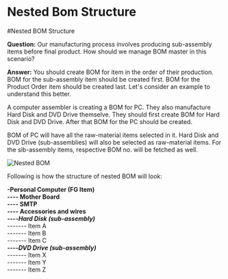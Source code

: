 <!-- add-breadcrumbs -->
# Nested Bom Structure

#Nested BOM Structure

**Question:** Our manufacturing process involves producing sub-assembly items before final product. How should we manage BOM master in this scenario?

**Answer:** You should create BOM for item in the order of their production. BOM for the sub-assembly item should be created first. BOM for the Product Order item should be created last. Let's consider an example to understand this better.

A computer assembler is creating a BOM for PC. They also manufacture Hard Disk and DVD Drive themselve. They should first create BOM for Hard Disk and DVD Drive. After that BOM for the PC should be created.
 
BOM of PC will have all the raw-material items selected in it. Hard Disk and DVD Drive (sub-assemblies) will also be selected as raw-material items. For the sib-assembly items, respective BOM no. will be fetched as well.

<img alt="Nested BOM" class="screenshot" src="/docs/assets/img/articles/nested-bom-1.png">

Following is how the structure of nested BOM will look:

<div class="well">
	
<b>-Personal Computer (FG Item)</b><br>
<b>---- Mother Board</b><br>
<b>---- SMTP</b><br>
<b>---- Accessories and wires</b><br>
<b>----<i>Hard Disk (sub-assembly)</i></b><br>
 ------- Item A<br>
 ------- Item B<br>
 ------- Item C<br>
<b>----<i>DVD Drive (sub-assembly)</i></b><br>
 ------- Item X<br>
 ------- Item Y<br>
 ------- Item Z

</div>



<!-- markdown -->